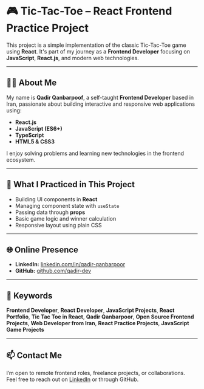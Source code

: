 # 🎮 Tic-Tac-Toe – React Frontend Practice Project

This project is a simple implementation of the classic Tic-Tac-Toe game using **React**. It's part of my journey as a **Frontend Developer** focusing on **JavaScript**, **React.js**, and modern web technologies.

---

## 👨‍💻 About Me

My name is **Qadir Qanbarpoof**, a self-taught **Frontend Developer** based in Iran, passionate about building interactive and responsive web applications using:

- **React.js**
- **JavaScript (ES6+)**
- **TypeScript**
- **HTML5 & CSS3**

I enjoy solving problems and learning new technologies in the frontend ecosystem.

---

## 🧠 What I Practiced in This Project

- Building UI components in **React**
- Managing component state with `useState`
- Passing data through **props**
- Basic game logic and winner calculation
- Responsive layout using plain CSS

---

## 🌐 Online Presence

- **LinkedIn:** [linkedin.com/in/qadir-qanbarpoor](https://linkedin.com/in/qadir-qanbarpoor)
- **GitHub:** [github.com/qadir-dev](https://github.com/qadir-dev) 

---

## 📢 Keywords

**Frontend Developer**, **React Developer**, **JavaScript Projects**, **React Portfolio**, **Tic Tac Toe in React**, **Qadir Qanbarpoor**, **Open Source Frontend Projects**, **Web Developer from Iran**, **React Practice Projects**, **JavaScript Game Projects**

---

## 📫 Contact Me

I’m open to remote frontend roles, freelance projects, or collaborations.  
Feel free to reach out on [LinkedIn](https://linkedin.com/in/qadir-qanbarpoor) or through GitHub.

